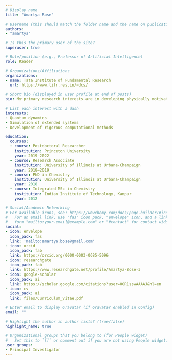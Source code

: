 ```yaml
---
# Display name
title: "Amartya Bose"

# Username (this should match the folder name and the name on publications)
authors:
- "amartya"

# Is this the primary user of the site?
superuser: true

# Role/position (e.g., Professor of Artificial Intelligence)
role: Reader

# Organizations/Affiliations
organizations:
- name: Tata Institute of Fundamental Research
  url: https://www.tifr.res.in/~dcs/

# Short bio (displayed in user profile at end of posts)
bio: My primary research interests are in developing physically motivated computational approaches for simulating non-equilibrium quantum dynamics of large systems in a condensed phase.

# List each interest with a dash
interests:
- Quantum dynamics
- Simulation of extended systems
- Development of rigorous computational methods

education:
  courses:
  - course: Postdoctoral Researcher
    institution: Princeton University
    year: 2019–2022
  - course: Research Associate
    institution: University of Illinois at Urbana-Champaign
    year: 2018–2019
  - course: PhD in Chemistry
    institution: University of Illinois at Urbana-Champaign
    year: 2018
  - course: Integrated MSc in Chemistry
    institution: Indian Institute of Technology, Kanpur
    year: 2012

# Social/Academic Networking
# For available icons, see: https://wowchemy.com/docs/page-builder/#icons
#   For an email link, use "fas" icon pack, "envelope" icon, and a link in the
#   form "mailto:your-email@example.com" or "#contact" for contact widget.
social:
- icon: envelope
  icon_pack: fas
  link: 'mailto:amartya.bose@gmail.com'
- icon: orcid
  icon_pack: fab
  link: https://orcid.org/0000-0003-0685-5096
- icon: researchgate
  icon_pack: fab
  link: https://www.researchgate.net/profile/Amartya-Bose-3
- icon: google-scholar
  icon_pack: ai
  link: https://scholar.google.com/citations?user=0OR1sswAAAAJ&hl=en
- icon: cv
  icon_pack: ai
  link: files/Curriculum_Vitae.pdf

# Enter email to display Gravatar (if Gravatar enabled in Config)
email: ""

# Highlight the author in author lists? (true/false)
highlight_name: true

# Organizational groups that you belong to (for People widget)
#   Set this to `[]` or comment out if you are not using People widget.
user_groups:
- Principal Investigator
---
```

